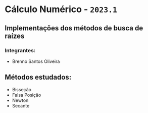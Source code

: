 # Cálculo Numérico - `2023.1`

## Implementações dos métodos de busca de raízes

### Integrantes:

- Brenno Santos Oliveira

## Métodos estudados:
- Bisseção
- Falsa Posição
- Newton
- Secante

